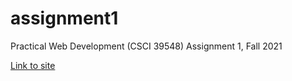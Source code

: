 # assignment1
Practical Web Development (CSCI 39548) Assignment 1, Fall 2021

[Link to site](https://chystarr.github.io/assignment1/)

